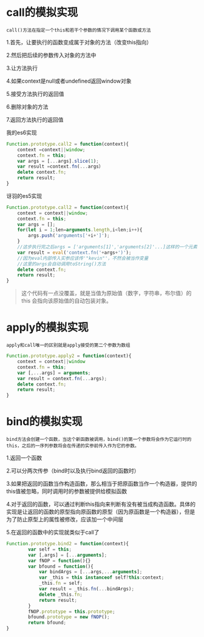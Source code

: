 # call的模拟实现

`call()方法在指定一个this和若干个参数的情况下调用某个函数或方法`

1.首先，让要执行的函数变成属于对象的方法（改变this指向）

2.然后把后续的参数传入对象的方法中

3.让方法执行

4.如果context是null或者undefined返回window对象

5.接受方法执行的返回值

6.删除对象的方法

7.返回方法执行的返回值

我的es6实现

```js
Function.prototype.call2 = function(context){
	context =context||window;
	context.fn = this;
	var args = [...args].slice(1);
	var result =context.fn(...args）
	delete context.fn;
	return result;
}
```
讶羽的es5实现
```js
Function.prototype.call2 = function(context){
    context = context||window;
    context.fn = this;
    var args = [];
    for(let i = 1;len=arguments.length,i<len;i++){
        args.push('arguments['+i+']');
    }
    //这步执行完之后args = ['arguments[1]','arguments[2]'...]这样的一个元素为字符串的数组
    var result = eval('context.fn('+args+')');
    //因为eval内部传入实参应该传'"kevin"'，不然会被当作变量
    //这里的args会自动调用toString()方法
    delete context.fn;
    return result;
}
```

> 这个代码有一点没覆盖，就是当值为原始值（数字，字符串，布尔值）的 this 会指向该原始值的自动包装对象。

# apply的模拟实现

`apply和call唯一的区别就是apply接受的第二个参数为数组`

```js
Function.prototype.apply2 = function(context){
	context = context||window
	context.fn = this;
	var [,...args] = arguments;
	var result = context.fn(...args);
	delete context.fn;
	return result;
}
```

#  bind的模拟实现

`bind方法会创建一个函数，当这个新函数被调用，bind()的第一个参数将会作为它运行时的this，之后的一序列参数将会在传递的实参前传入作为它的参数。`

1.返回一个函数

2.可以分两次传参（bind时以及执行bind返回的函数时）

3.如果把返回的函数当作构造函数，那么相当于把原函数当作一个构造器，提供的this值被忽略，同时调用时的参数被提供给模拟函数

4.对于返回的函数，可以通过判断this指向来判断有没有被当成构造函数。具体的实现是让返回的函数的原型指向原函数的原型（因为原函数是一个构造器），但是为了防止原型上的属性被修改，应该加一个中间层

5.在返回的函数中的实现就类似于call了

```js
Function.prototype.bind2 = function(context){
        var self = this;
        var [,args] = [...arguments];
        var fNOP = function(){}
        var bfound = function(){
            var bindArgs = [...args,...arguments];
            var _this = this instanceof self?this:context;
            _this.fn = self;
            var result = _this.fn(...bindArgs);
            delete _this.fn;
            return result;
        }
        fNOP.prototype = this.prototype;
        bfound.prototype = new fNOP();
        return bfound;
}
```

